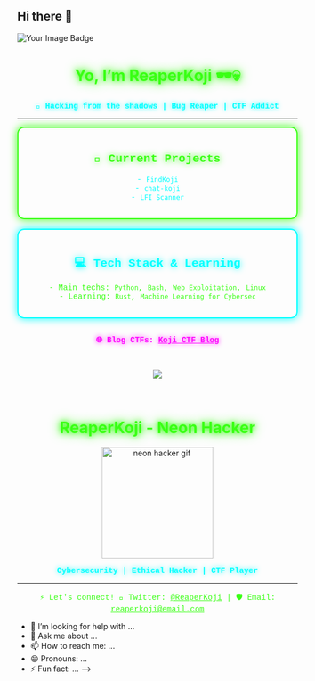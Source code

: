 ## Hi there 👋

<img src="https://tryhackme-badges.s3.amazonaws.com/reaperkoji.png" alt="Your Image Badge" />

<h1 align="center" style="color:#39ff14; text-shadow: 0 0 10px #39ff14, 0 0 20px #39ff14;">
  Yo, I’m ReaperKoji 🕶️💀
</h1>

<p align="center" style="color:#00ffff; font-weight:bold; font-family: 'Courier New', Courier, monospace; text-shadow: 0 0 8px #00ffff;">
  🐚 Hacking from the shadows | Bug Reaper | CTF Addict
</p>

---

<div align="center" style="border: 2px solid #39ff14; padding: 15px; border-radius: 12px; box-shadow: 0 0 15px #39ff14;">
  <h2 style="color:#39ff14; font-family: 'Courier New', Courier, monospace; text-shadow: 0 0 12px #39ff14;">🚀 Current Projects</h2>
  <p style="color:#00ffff; font-family: 'Courier New', Courier, monospace;">
    - <code>FindKoji</code><br>
    - <code>chat-koji</code><br>
    - <code>LFI Scanner</code>
  </p>
</div>

<br>

<div align="center" style="border: 2px solid #00ffff; padding: 15px; border-radius: 12px; box-shadow: 0 0 15px #00ffff;">
  <h2 style="color:#00ffff; font-family: 'Courier New', Courier, monospace; text-shadow: 0 0 12px #00ffff;">💻 Tech Stack & Learning</h2>
  <p style="color:#39ff14; font-family: 'Courier New', Courier, monospace;">
    - Main techs: <code>Python</code>, <code>Bash</code>, <code>Web Exploitation</code>, <code>Linux</code><br>
    - Learning: <code>Rust</code>, <code>Machine Learning for Cybersec</code>
  </p>
</div>

<br>

<p align="center" style="font-family: 'Courier New', Courier, monospace; color:#ff00ff; font-weight:bold; text-shadow: 0 0 10px #ff00ff;">
  🌐 Blog CTFs: <a href="https://github.com/ReaperKoji/blog-ctf" style="color:#ff00ff; text-shadow: 0 0 8px #ff00ff;">Koji CTF Blog</a>
</p>

<br>

<p align="center">
  <img src="https://github-readme-stats.vercel.app/api?username=ReaperKoji&show_icons=true&theme=radical&title_color=39ff14&icon_color=00ffff&text_color=cccccc" />
</p>

<br>

<h1 align="center" style="color:#39ff14; text-shadow: 0 0 10px #39ff14, 0 0 20px #39ff14;">
  ReaperKoji - Neon Hacker
</h1>

<p align="center">
  <img src="https://media.giphy.com/media/3oEjI6SIIHBdRxXI40/giphy.gif" width="200" alt="neon hacker gif"/>
</p>

<p align="center" style="color:#00ffff; font-weight:bold; font-family: 'Courier New', Courier, monospace; text-shadow: 0 0 8px #00ffff;">
  Cybersecurity | Ethical Hacker | CTF Player
</p>

---

<p align="center" style="color:#39ff14; font-family: 'Courier New', Courier, monospace;">
  ⚡ Let's connect!  
  🦾 Twitter: <a href="https://twitter.com/ReaperKoji" style="color:#39ff14;">@ReaperKoji</a> |  
  🛡️ Email: <a href="mailto:reaperkoji@email.com" style="color:#39ff14;">reaperkoji@email.com</a>
</p>

- 🤔 I’m looking for help with ...
- 💬 Ask me about ...
- 📫 How to reach me: ...
- 😄 Pronouns: ...
- ⚡ Fun fact: ...
-->
